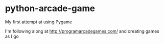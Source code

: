 # python-arcade-game
My first attempt at using Pygame

I'm following along at http://programarcadegames.com/ and creating games as I go

